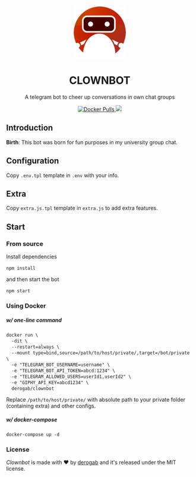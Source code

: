 <p align="center">
  <img src="./assets/icon.png" width="140px">
</p>
<h1 align="center">CLOWNBOT</h1>
<p align="center">A telegram bot to cheer up conversations in own chat groups</p>
<p align="center">
  <a href="https://hub.docker.com/r/derogab/clownbot">
        <img src="https://img.shields.io/docker/pulls/derogab/clownbot?label=Downloads&logo=docker" alt="Docker Pulls">
  </a>
  <a href="https://github.com/derogab/clownbot/actions/workflows/docker-publish.yml">
    <img src="https://github.com/derogab/clownbot/actions/workflows/docker-publish.yml/badge.svg">
  </a>
</p>

## Introduction
**Birth**: This bot was born for fun purposes in my university group chat. 

## Configuration
Copy `.env.tpl` template in `.env` with your info.

## Extra
Copy `extra.js.tpl` template in `extra.js` to add extra features.

## Start
### From source
Install dependencies
```
npm install
```
and then start the bot
```
npm start
```
### Using Docker
##### w/ one-line command
```
docker run \
  -dit \
  --restart=always \
  --mount type=bind,source=/path/to/host/private/,target=/bot/private \
  -e "TELEGRAM_BOT_USERNAME=username" \
  -e "TELEGRAM_BOT_API_TOKEN=abcd:1234" \
  -e "TELEGRAM_ALLOWED_USERS=userId1,userId2" \
  -e "GIPHY_API_KEY=abcd1234" \
  derogab/clownbot
```
Replace `/path/to/host/private/` with absolute path to your private folder (containing extra) and other configs.
##### w/ docker-compose
```
docker-compose up -d
```

### License
_Clownbot_ is made with ♥  by [derogab](https://github.com/derogab) and it's released under the MIT license.
